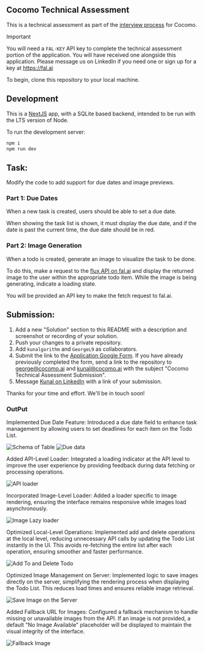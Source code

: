 ## Cocomo Technical Assessment

This is a technical assessment as part of the [interview process](https://cocomo.ai/hiring) for Cocomo.

> [!IMPORTANT]  
> You will need a `FAL-KEY` API key to complete the technical assessment portion of the application. You will have received one alongside this application. Please message us on LinkedIn if you need one or sign up for a key at https://fal.ai  

To begin, clone this repository to your local machine.

## Development

This is a [NextJS](https://nextjs.org) app, with a SQLite based backend, intended to be run with the LTS version of Node.

To run the development server:

```bash
npm i
npm run dev
```

## Task:

Modify the code to add support for due dates and image previews.

### Part 1: Due Dates 

When a new task is created, users should be able to set a due date.

When showing the task list is shown, it must display the due date, and if the date is past the current time, the due date should be in red.

### Part 2: Image Generation 

When a todo is created, generate an image to visualize the task to be done. 

To do this, make a request to the [flux API on fal.ai](https://fal.ai/models/fal-ai/flux/dev/playground) and display the returned image to the user within the appropriate todo item. While the image is being generating, indicate a loading state.

You will be provided an API key to make the fetch request to fal.ai. 

## Submission:

1. Add a new "Solution" section to this README with a description and screenshot or recording of your solution. 
2. Push your changes to a private repository.
3. Add `kunalgorithm` and `GeorgeL9` as collaborators.
4. Submit the link to the [Application Google Form](https://cocomo.ai/apply). If you have already previously completed the form, send a link to the repository to george@cocomo.ai and kunal@cocomo.ai with the subject "Cocomo Technical Assessment Submission".
5. Message [Kunal on LinkedIn](https://www.linkedin.com/in/kunalsh22/) with a link of your submission. 

Thanks for your time and effort. We'll be in touch soon!

### OutPut

Implemented Due Date Feature: Introduced a due date field to enhance task management by allowing users to set deadlines for each item on the Todo List.

![Schema of Table](image.png)
![Due data](image-1.png)

Added API-Level Loader: Integrated a loading indicator at the API level to improve the user experience by providing feedback during data fetching or processing operations.

![API loader](image-2.png)

Incorporated Image-Level Loader: Added a loader specific to image rendering, ensuring the interface remains responsive while images load asynchronously.

![Image Lazy loader](image-3.png)

Optimized Local-Level Operations: Implemented add and delete operations at the local level, reducing unnecessary API calls by updating the Todo List instantly in the UI. This avoids re-fetching the entire list after each operation, ensuring smoother and faster performance.

![Add To and Delete Todo](image-4.png)

Optimized Image Management on Server: Implemented logic to save images directly on the server, simplifying the rendering process when displaying the Todo List. This reduces load times and ensures reliable image retrieval.

![Save Image on the Server](image-5.png)

Added Fallback URL for Images: Configured a fallback mechanism to handle missing or unavailable images from the API. If an image is not provided, a default "No Image Available" placeholder will be displayed to maintain the visual integrity of the interface.

![Fallback Image](image-6.png)